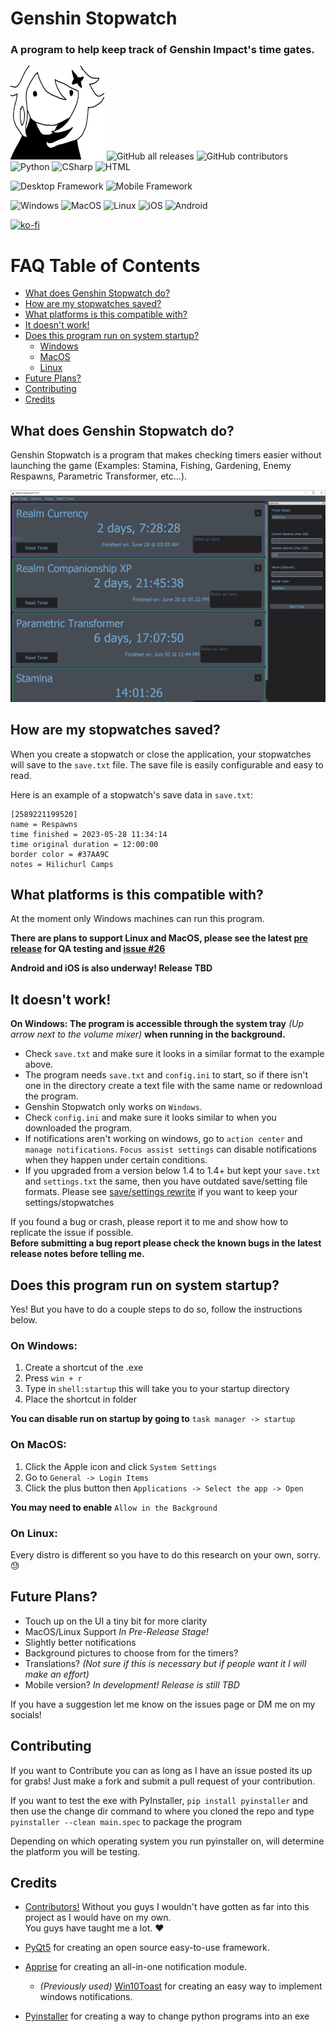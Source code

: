 # Genshin Stopwatch
### A program to help keep track of Genshin Impact's time gates.

<img src="/img/icon.png" width="150" height="150"> ![GitHub all releases](https://img.shields.io/github/downloads/Wolfmyths/Genshin-Stopwatch/total)
                                              ![GitHub contributors](https://img.shields.io/github/contributors/Wolfmyths/Genshin-Stopwatch)
                                              ![Python](https://img.shields.io/badge/Python-3.11-blue)
                                              ![CSharp](https://img.shields.io/badge/CSharp(soon!)-.NET_7-purple)
                                              ![HTML](https://img.shields.io/badge/HTML-4-orange)
                                              
![Desktop Framework](https://img.shields.io/badge/Desktop_Framework-PyQt5-green)
![Mobile Framework](https://img.shields.io/badge/Mobile_Framework-.NET_Maui-purple)
                                              
![Windows](https://img.shields.io/badge/Windows-Supported-green)
![MacOS](https://img.shields.io/badge/MacOS-Pre--Release-blue)
![Linux](https://img.shields.io/badge/Linux-Pre--Release-blue)
![iOS](https://img.shields.io/badge/iOS-TBD-lightgray)
![Android](https://img.shields.io/badge/Android-TBD-lightgray)
                                              
[![ko-fi](https://ko-fi.com/img/githubbutton_sm.svg)](https://ko-fi.com/C0C4MJZS9)

# FAQ Table of Contents
* [What does Genshin Stopwatch do?](#what-does-genshin-stopwatch-do)
* [How are my stopwatches saved?](#how-are-my-stopwatches-saved)
* [What platforms is this compatible with?](#what-platforms-is-this-compatible-with)
* [It doesn't work!](#it-doesnt-work)
* [Does this program run on system startup?](#does-this-program-run-on-system-startup)
    + [Windows](#on-windows)
    + [MacOS](#on-macos)
    + [Linux](#on-linux)
* [Future Plans?](#future-plans)
* [Contributing](#contributing)
* [Credits](#credits)

## What does Genshin Stopwatch do?

Genshin Stopwatch is a program that makes checking timers easier without launching the game (Examples: Stamina, Fishing, Gardening, Enemy Respawns, Parametric Transformer, etc...).

<img src="/img/stopwatch_demo.PNG" alt="Windows version of Genshin Stopwatch">

## How are my stopwatches saved?
When you create a stopwatch or close the application, your stopwatches will save to the `save.txt` file. The save file is easily configurable and easy to read.

Here is an example of a stopwatch's save data in `save.txt`:
```
[2589221199520]
name = Respawns
time finished = 2023-05-28 11:34:14
time original duration = 12:00:00
border color = #37AA9C
notes = Hilichurl Camps
```

## What platforms is this compatible with?

At the moment only Windows machines can run this program.

**There are plans to support Linux and MacOS, please see the latest [pre release](https://github.com/Wolfmyths/Genshin-Stopwatch/releases/tag/V1.5.5-pre) for QA testing and [issue #26](https://github.com/Wolfmyths/Genshin-Stopwatch/issues/26)**

**Android and iOS is also underway! Release TBD**

## It doesn't work!

**On Windows: The program is accessible through the system tray** *(Up arrow next to the volume mixer)* **when running in the background.**

+ Check `save.txt` and make sure it looks in a similar format to the example above.
+ The program needs `save.txt` and `config.ini` to start, so if there isn't one in the directory create a text file with the same name or redownload the program.
+ Genshin Stopwatch only works on `Windows`.
+ Check `config.ini` and make sure it looks similar to when you downloaded the program.
+ If notifications aren't working on windows, go to `action center` and `manage notifications`. `Focus assist settings` can disable notifications when they happen under certain conditions.
+ If you upgraded from a version below 1.4 to 1.4+ but kept your `save.txt` and `settings.txt` the same, then you have outdated save/setting file formats. Please see [save/settings rewrite](https://github.com/Wolfmyths/Genshin-Stopwatch/releases/tag/V1.4) if you want to keep your settings/stopwatches

If you found a bug or crash, please report it to me and show how to replicate the issue if possible.<br>
**Before submitting a bug report please check the known bugs in the latest release notes before telling me.**

## Does this program run on system startup?

Yes! But you have to do a couple steps to do so, follow the instructions below.

### On Windows:
1. Create a shortcut of the .exe
2. Press `win + r`
3. Type in `shell:startup` this will take you to your startup directory
4. Place the shortcut in folder

**You can disable run on startup by going to** `task manager -> startup` 

### On MacOS:
1. Click the Apple icon and click `System Settings`
2. Go to `General -> Login Items`
3. Click the plus button then `Applications -> Select the app -> Open`

**You may need to enable** `Allow in the Background`

### On Linux:
Every distro is different so you have to do this research on your own, sorry. 😓

## Future Plans?

+ Touch up on the UI a tiny bit for more clarity
+ MacOS/Linux Support *In Pre-Release Stage!*
+ Slightly better notifications
+ Background pictures to choose from for the timers?
+ Translations? *(Not sure if this is necessary but if people want it I will make an effort)*
+ Mobile version? *In development! Release is still TBD*

If you have a suggestion let me know on the issues page or DM me on my socials!

## Contributing

If you want to Contribute you can as long as I have an issue posted its up for grabs! Just make a fork and submit a pull request of your contribution.

If you want to test the exe with PyInstaller, `pip install pyinstaller` and then use the change dir command to where you cloned the repo and type `pyinstaller --clean main.spec` to package the program

Depending on which operating system you run pyinstaller on, will determine the platform you will be testing.

## Credits

+ [Contributors!](https://github.com/Wolfmyths/Genshin-Stopwatch/graphs/contributors) Without you guys I wouldn't have gotten as far into this project as I would have on my own. <br> You guys have taught me a lot. ❤️

+ [PyQt5](https://pypi.org/project/PyQt5/) for creating an open source easy-to-use framework.

+ [Apprise](https://pypi.org/project/apprise/) for creating an all-in-one notification module.
  - *(Previously used)* [Win10Toast](https://pypi.org/project/win10toast/) for creating an easy way to implement windows notifications.

+ [Pyinstaller](https://pypi.org/project/pyinstaller/) for creating a way to change python programs into an exe
